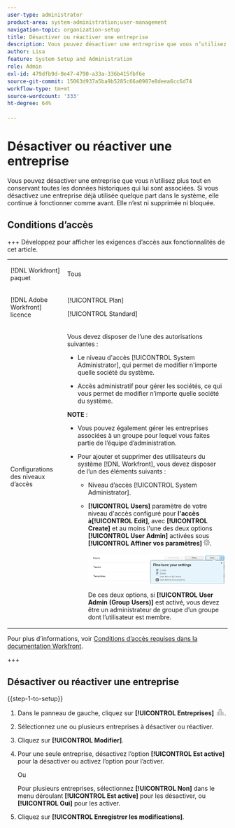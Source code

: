 ```yaml
---
user-type: administrator
product-area: system-administration;user-management
navigation-topic: organization-setup
title: Désactiver ou réactiver une entreprise
description: Vous pouvez désactiver une entreprise que vous n’utilisez plus tout en conservant toutes les données historiques qui lui sont associées. Si vous désactivez une entreprise déjà utilisée quelque part dans le système, elle continue à fonctionner comme avant. Elle n’est ni supprimée ni bloquée.
author: Lisa
feature: System Setup and Administration
role: Admin
exl-id: 479dfb9d-0e47-4790-a33a-336b415fbf6e
source-git-commit: 15063d937a5ba9b5285c66a0987e8deea6cc6d74
workflow-type: tm+mt
source-wordcount: '333'
ht-degree: 64%

---
```


# Désactiver ou réactiver une entreprise

Vous pouvez désactiver une entreprise que vous n’utilisez plus tout en conservant toutes les données historiques qui lui sont associées. Si vous désactivez une entreprise déjà utilisée quelque part dans le système, elle continue à fonctionner comme avant. Elle n’est ni supprimée ni bloquée.

## Conditions d’accès

+++ Développez pour afficher les exigences d’accès aux fonctionnalités de cet article.

<table style="table-layout:auto">
 <tbody> 
  <tr> 
   <td> <p>[!DNL Workfront] paquet</p> </td> 
   <td><p>Tous</p>
   </td> 
  </tr> 
  <tr> 
   <td> <p>[!DNL Adobe Workfront] licence</p> </td> 
   <td><p>[!UICONTROL Plan]</p>
   <p>[!UICONTROL Standard]</p>
   </td> 
  </tr>
  <tr> 
   <td>Configurations des niveaux d’accès</td> 
  <td> <p>Vous devez disposer de l’une des autorisations suivantes :</p> 
    <ul> 
     <li> <p>Le niveau d'accès [!UICONTROL System Administrator], qui permet de modifier n'importe quelle société du système.</p> </li> 
     <li> <p>Accès administratif pour gérer les sociétés, ce qui vous permet de modifier n’importe quelle société du système.</p> </li> 
    </ul> <p><b>NOTE</b> :  
     <ul> 
      <li> <p>Vous pouvez également gérer les entreprises associées à un groupe pour lequel vous faites partie de l’équipe d’administration.</p> </li> 
      <li> <p>Pour ajouter et supprimer des utilisateurs du système [!DNL Workfront], vous devez disposer de l’un des éléments suivants :</p> 
       <ul> 
        <li> <p>Niveau d’accès [!UICONTROL System Administrator]. </p> </li> 
        <li> <p><b>[!UICONTROL Users]</b> paramètre de votre niveau d'accès configuré pour <b> l'accès à[!UICONTROL Edit]</b>, avec <b>[!UICONTROL Create]</b> et au moins l'une des deux options <b>[!UICONTROL User Admin]</b> activées sous <b>[!UICONTROL Affiner vos paramètres]</b> <img src="assets/gear-icon-in-access-levels.png">. </p> <p> <img src="assets/access-req-users.png"> </p> <p>De ces deux options, si <b>[!UICONTROL User Admin (Group Users)]</b> est activé, vous devez être un administrateur de groupe d’un groupe dont l’utilisateur est membre.</p> </li> 
       </ul>
       </li> 
     </ul> </p> </td>
  </tr> 
 </tbody> 
</table>

Pour plus d’informations, voir [Conditions d’accès requises dans la documentation Workfront](/help/quicksilver/administration-and-setup/add-users/access-levels-and-object-permissions/access-level-requirements-in-documentation.md).

+++

## Désactiver ou réactiver une entreprise

{{step-1-to-setup}}

1. Dans le panneau de gauche, cliquez sur **[!UICONTROL Entreprises]** ![Icône Entreprises](assets/companies-icon-left-panel.png).

1. Sélectionnez une ou plusieurs entreprises à désactiver ou réactiver.
1. Cliquez sur **[!UICONTROL Modifier]**.
1. Pour une seule entreprise, désactivez l’option **[!UICONTROL Est active]** pour la désactiver ou activez l’option pour l’activer.

   Ou

   Pour plusieurs entreprises, sélectionnez **[!UICONTROL Non]** dans le menu déroulant **[!UICONTROL Est active]** pour les désactiver, ou **[!UICONTROL Oui]** pour les activer.

1. Cliquez sur **[!UICONTROL Enregistrer les modifications]**.
